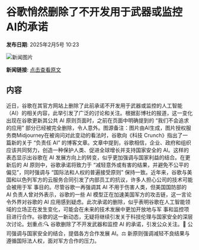 # 谷歌悄然删除了不开发用于武器或监控AI的承诺

**发布日期**: 2025年2月5号 10:23

![新闻图片](https://pic.chinaz.com/picmap/201811151621143997_48.jpg)

**新闻链接**: [点击查看原文](https://www.aibase.com/zh/news/15063)

## 内容

近日，谷歌在其官方网站上删除了此前承诺不开发用于武器或监控的人工智能（AI）的相关内容，此举引发了广泛的讨论和关注。根据彭博社的报道，这一变化出现在谷歌更新其公共 AI 原则页面时，之前在页面中明确提到的 “我们不会追求的应用” 部分已经被完全删除，令人意外。图源备注：图片由AI生成，图片授权服务商Midjourney在被询问对此变动的看法时，谷歌向《科技 Crunch》指出了一篇新的关于 “负责任 AI” 的博客文章。文章中提到，谷歌相信，企业、政府和组织应该共同努力，创造一种保护人类、促进全球增长并支持国家安全的 AI。这样的表态显示出谷歌在 AI 发展方向上的转变，似乎更加强调与国家利益的结合。在更新后的 AI 原则中，谷歌承诺将致力于 “减轻意外或有害的结果，并避免不公平的偏见”，同时强调与 “国际法和人权的普遍接受原则” 保持一致。近年来，谷歌与美国和以色列军方的云服务合同引发了内部员工的抗议，许多人担心公司的技术可能会被用于军 事目的。尽管谷歌一再强调其 AI 不用于伤害人类，但美国国防部的 AI 负责人曾对外表示，谷歌的一些 AI 模型正在加速美国军方的攻击链，这一言论令外界对谷歌的 AI 应用感到疑虑。此次承诺的删除，似乎表明谷歌在人工智能领域的立场正在发生变化，可能会在未来的技术发展中更加开放地与军 事和监控项目进行合作。谷歌的这一新动态，无疑将继续引发关于科技伦理与国家安全的深层次讨论。划重点:🔍 谷歌删除了不开发武器和监控 AI 的承诺，引发公众关注。🤝 公司强调与国家安全的结合，提倡各方合作发展 AI。⚖️ 新原则强调减轻不良结果与遵循国际法人权，面对军方合作的压力。
